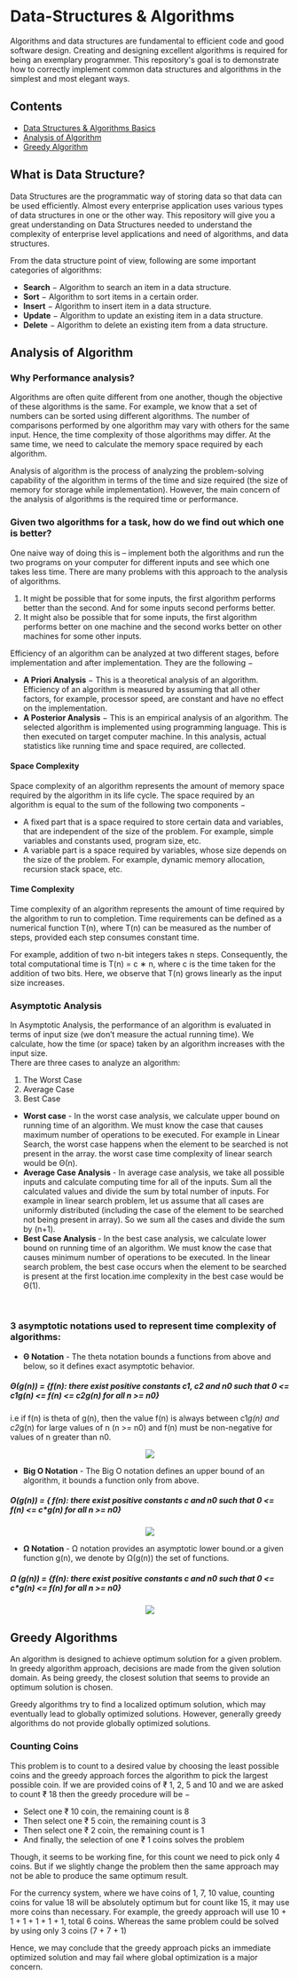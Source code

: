 # Data-Structures & Algorithms

Algorithms and data structures are fundamental to efficient code and good software design. Creating and designing excellent algorithms is required for being an exemplary programmer. This repository's goal is to demonstrate how to correctly implement common data structures and algorithms in the simplest and most elegant ways.

## Contents

- [Data Structures & Algorithms Basics](https://github.com/The-Cool-Coders/Data-Structures-and-Algorithms#what-is-data-structure)
- [Analysis of Algorithm](https://github.com/The-Cool-Coders/Data-Structures-and-Algorithms#analysis-of-algorithm)
- [Greedy Algorithm]()

## What is Data Structure?

Data Structures are the programmatic way of storing data so that data can be used efficiently. Almost every enterprise application uses various types of data structures in one or the other way. This repository will give you a great understanding on Data Structures needed to understand the complexity of enterprise level applications and need of algorithms, and data structures.

From the data structure point of view, following are some important categories of algorithms:

- <b>Search</b> − Algorithm to search an item in a data structure.
- <b>Sort</b> − Algorithm to sort items in a certain order.
- <b>Insert</b> − Algorithm to insert item in a data structure.
- <b>Update</b> − Algorithm to update an existing item in a data structure.
- <b>Delete</b> − Algorithm to delete an existing item from a data structure.

## Analysis of Algorithm

### Why Performance analysis?

Algorithms are often quite different from one another, though the objective of these algorithms is the same. For example, we know that a set of numbers can be sorted using different algorithms. The number of comparisons performed by one algorithm may vary with others for the same input. Hence, the time complexity of those algorithms may differ. At the same time, we need to calculate the memory space required by each algorithm.

Analysis of algorithm is the process of analyzing the problem-solving capability of the algorithm in terms of the time and size required (the size of memory for storage while implementation). However, the main concern of the analysis of algorithms is the required time or performance.


### Given two algorithms for a task, how do we find out which one is better?

One naive way of doing this is – implement both the algorithms and run the two programs on your computer for different inputs and see which one takes less time. There are many problems with this approach to the analysis of algorithms.

1) It might be possible that for some inputs, the first algorithm performs better than the second. And for some inputs second performs better.
2) It might also be possible that for some inputs, the first algorithm performs better on one machine and the second works better on other machines for some other inputs.

Efficiency of an algorithm can be analyzed at two different stages, before implementation and after implementation. They are the following −

- <b>A Priori Analysis</b> − This is a theoretical analysis of an algorithm. Efficiency of an algorithm is measured by assuming that all other factors, for example, processor speed, are constant and have no effect on the implementation.
- <b>A Posterior Analysis</b> − This is an empirical analysis of an algorithm. The selected algorithm is implemented using programming language. This is then executed on target computer machine. In this analysis, actual statistics like running time and space required, are collected.

#### Space Complexity
Space complexity of an algorithm represents the amount of memory space required by the algorithm in its life cycle. The space required by an algorithm is equal to the sum of the following two components −

- A fixed part that is a space required to store certain data and variables, that are independent of the size of the problem. For example, simple variables and constants used, program size, etc.
- A variable part is a space required by variables, whose size depends on the size of the problem. For example, dynamic memory allocation, recursion stack space, etc.

#### Time Complexity

Time complexity of an algorithm represents the amount of time required by the algorithm to run to completion. Time requirements can be defined as a numerical function T(n), where T(n) can be measured as the number of steps, provided each step consumes constant time.

For example, addition of two n-bit integers takes n steps. Consequently, the total computational time is T(n) = c ∗ n, where c is the time taken for the addition of two bits. Here, we observe that T(n) grows linearly as the input size increases.

### Asymptotic Analysis

In Asymptotic Analysis, the performance of an algorithm is evaluated in terms of input size (we don’t measure the actual running time). We calculate, how the time (or space) taken by an algorithm increases with the input size.
<br>
There are three cases to analyze an algorithm: 
1) The Worst Case 
2) Average Case 
3) Best Case

- <b>Worst case</b> - In the worst case analysis, we calculate upper bound on running time of an algorithm. We must know the case that causes maximum number of operations to be executed. For example in Linear Search, the worst case happens when the element to be searched is not present in the array. the worst case time complexity of linear search would be Θ(n).
- <b>Average Case Analysis</b> - In average case analysis, we take all possible inputs and calculate computing time for all of the inputs. Sum all the calculated values and divide the sum by total number of inputs. For example in linear search problem, let us assume that all cases are uniformly distributed (including the case of the element to be searched not being present in array). So we sum all the cases and divide the sum by (n+1).
- <b>Best Case Analysis </b> - In the best case analysis, we calculate lower bound on running time of an algorithm. We must know the case that causes minimum number of operations to be executed. In the linear search problem, the best case occurs when the element to be searched is present at the first location.ime complexity in the best case would be Θ(1).
<br>

### 3 asymptotic notations used to represent time complexity of algorithms:
- <b>Θ Notation</b> - The theta notation bounds a functions from above and below, so it defines exact asymptotic behavior.

##### Θ(g(n)) = {f(n): there exist positive constants c1, c2 and n0 such that 0 <= c1*g(n) <= f(n) <= c2*g(n) for all n >= n0}
  
 i.e if f(n) is theta of g(n), then the value f(n) is always between c1*g(n) and c2*g(n) for large values of n (n >= n0) and f(n) must be non-negative for values of n greater than n0.
 <div>
  <p align="center">
    <img src="https://media.geeksforgeeks.org/wp-content/uploads/AlgoAnalysis-1.png"></p>
  
- <b>Big O Notation</b> - The Big O notation defines an upper bound of an algorithm, it bounds a function only from above. 

##### O(g(n)) = { f(n): there exist positive constants c and n0 such that 0 <= f(n) <= c*g(n) for all n >= n0}

<div>
  <p align="center">
    <img src="https://media.geeksforgeeks.org/wp-content/uploads/AlgoAnalysis-2.png"> </p>
  </div>

- <b>Ω Notation</b> -  Ω notation provides an asymptotic lower bound.or a given function g(n), we denote by Ω(g(n)) the set of functions.

##### Ω (g(n)) = {f(n): there exist positive constants c and n0 such that 0 <= c*g(n) <= f(n) for all n >= n0}

 <div>
  <p align="center">
 <img align="center" src="https://media.geeksforgeeks.org/wp-content/uploads/AlgoAnalysis-3.png"></p>       
  
## Greedy Algorithms

An algorithm is designed to achieve optimum solution for a given problem. In greedy algorithm approach, decisions are made from the given solution domain. As being greedy, the closest solution that seems to provide an optimum solution is chosen.

Greedy algorithms try to find a localized optimum solution, which may eventually lead to globally optimized solutions. However, generally greedy algorithms do not provide globally optimized solutions.

### Counting Coins

This problem is to count to a desired value by choosing the least possible coins and the greedy approach forces the algorithm to pick the largest possible coin. If we are provided coins of ₹ 1, 2, 5 and 10 and we are asked to count ₹ 18 then the greedy procedure will be −

- Select one ₹ 10 coin, the remaining count is 8
- Then select one ₹ 5 coin, the remaining count is 3
- Then select one ₹ 2 coin, the remaining count is 1
- And finally, the selection of one ₹ 1 coins solves the problem

Though, it seems to be working fine, for this count we need to pick only 4 coins. But if we slightly change the problem then the same approach may not be able to produce the same optimum result.

For the currency system, where we have coins of 1, 7, 10 value, counting coins for value 18 will be absolutely optimum but for count like 15, it may use more coins than necessary. For example, the greedy approach will use 10 + 1 + 1 + 1 + 1 + 1, total 6 coins. Whereas the same problem could be solved by using only 3 coins (7 + 7 + 1)

Hence, we may conclude that the greedy approach picks an immediate optimized solution and may fail where global optimization is a major concern.


